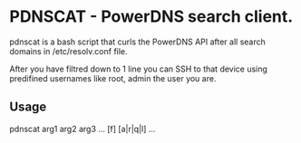 # PDNSCAT - PowerDNS search client.
pdnscat is a bash script that curls the PowerDNS API after all search domains in /etc/resolv.conf file.

After you have filtred down to 1 line you can SSH to that device using predifined usernames like root, admin the user you are.

## Usage
pdnscat arg1 arg2 arg3 ... [f] [a|r|q|l] ...

